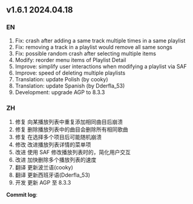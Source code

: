 ## **v1.6.1 2024.04.18**


### EN

1. Fix: crash after adding a same track multiple times in a same playlist
2. Fix: removing a track in a playlist would remove all same songs
3. Fix: possible random crash after selecting multiple items
4. Modify: reorder menu items of Playlist Detail
5. Improve: simplify user interactions when modifying a playlist via SAF
6. Improve: speed of deleting multiple playlists
7. Translation: update Polish (by cooky)
8. Translation: update Spanish (by Dderfla_53)
9. Development: upgrade AGP to 8.3.3


### ZH

1. 修复 向某播放列表中重复添加相同曲目后崩溃
2. 修复 删除播放列表中的曲目会删除所有相同歌曲
3. 修复 在选择多个项目后可能随机崩溃
4. 修改 改进播放列表详情的菜单项
5. 改进 使用 SAF 修改播放列表时的，简化用户交互
6. 改进 加快删除多个播放列表的速度
7. 翻译 更新波兰语(cooky)
8. 翻译 更新西班牙语(Dderfla_53)
9. 开发 更新 AGP 至 8.3.3



**Commit log**: 